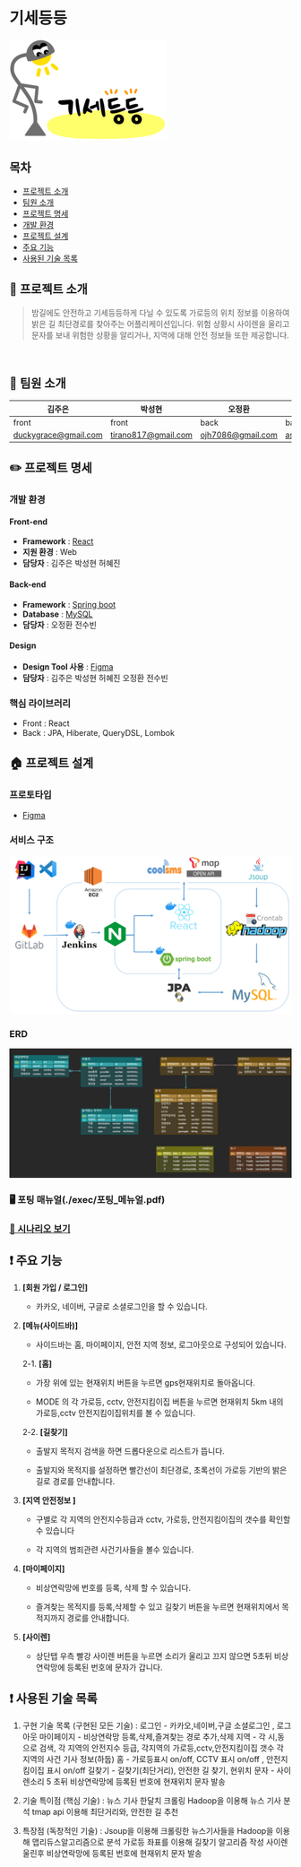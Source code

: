 # 기세등등

<img src = './readme-asset/logo.png' />

## 목차

- [프로젝트 소개](#-프로젝트-소개)     
- [팀원 소개](#-팀원-소개)
- [프로젝트 명세](#-프로젝트-명세)
- [개발 환경](#개발-환경)
- [프로젝트 설계](#-프로젝트-설계)
- [주요 기능](#-주요-기능)
- [사용된 기술 목록](#-사용된-기술-목록)
  <br>

## 🙋 프로젝트 소개
> 밤길에도 안전하고 기세등등하게 다닐 수 있도록 가로등의 위치 정보를 이용하여 밝은 길 최단경로를 찾아주는 어플리케이션입니다.
 위험 상황시 사이렌을 울리고 문자를 보내 위험한 상황을 알리거나, 지역에 대해 안전 정보들 또한 제공합니다.

<br>

## 🤹 팀원 소개

| 김주은                                                       | 박성현                                                  | 오정환                                                  | 전수빈                                                  | 허혜진                                                  |
| ------------------------------------------------------------ | ------------------------------------------------------- | ------------------------------------------------------- | ------------------------------------------------------- | ------------------------------------------------------- |
| front                                        | front                           | back                                                  | back                                                 | front                   |
| [duckygrace@gmail.com](duckygrace@gmail.com)                           | [tirano817@gmail.com](tirano817@gmail.com)                  | [ojh7086@gmail.com](ojh7086@gmail.com)                | [asdfls980511@gmail.com](asdfls980511@gmail.com)            | [heo015414@gmail.com ](heo015414@gmail.com )                |

## ✏️ 프로젝트 명세
<!-- ### 배포 환경 
- __URL__ : https://i5a308.p.ssafy.io
- __배포 여부__ : O
- __접속 가능__ : 접속 가능
- __HTTPS 적용__ : O 
- __PORT__ :  
  - Mysql : 3306
  - Openvidu : 8443
<br>
 -->
### 개발 환경
#### Front-end
- __Framework__ : [React](https://ko.reactjs.org/)
- __지원 환경__ : Web
- __담당자__ : 김주은 박성현 허혜진

#### Back-end
- __Framework__ : [Spring boot](https://docs.spring.io/spring-boot/docs/current/reference/htmlsingle/)
- __Database__ : [MySQL](https://dev.mysql.com/doc/)
- __담당자__ : 오정환 전수빈

#### Design 
- __Design Tool 사용__ : [Figma](https://www.figma.com/)
- __담당자__ : 김주은 박성현 허혜진 오정환 전수빈

### 핵심 라이브러리 
- Front : React
- Back : JPA, Hiberate, QueryDSL, Lombok


## 🏠 프로젝트 설계

### 프로토타입
- [Figma](https://www.figma.com/file/6CPEvepGjPPIExcrsBqPp2/%EA%B8%B0%EC%84%B8%EB%93%B1%EB%93%B1)

### 서비스 구조
![architecture](readme-asset/architecture.png)

### ERD
![erd](readme-asset/erd.png)

### 🖥️ 포팅 매뉴얼(./exec/포팅_메뉴얼.pdf)

### [🔎 시나리오 보기](/exec/scenario.md)

## ❗ 주요 기능

1. **[회원 가입 / 로그인]** 

   - 카카오, 네이버, 구글로 소셜로그인을 할 수 있습니다. 

2. **[메뉴(사이드바)]**

   - 사이드바는 홈, 마이페이지, 안전 지역 정보, 로그아웃으로 구성되어 있습니다.
 

   2-1. **[홈]**
     
   - 가장 위에 있는 현재위치 버튼을 누르면 gps현재위치로 돌아옵니다.
     
   - MODE 의 각 가로등, cctv, 안전지킴이집 버튼을 누르면 현재위치 5km 내의 가로등,cctv 안전지킴이집위치를 볼 수 있습니다.


   2-2. **[길찾기]** 

   - 출발지 목적지 검색을 하면 드롭다운으로 리스트가 뜹니다.

   - 출발지와 목적지를 설정하면 빨간선이 최단경로, 초록선이 가로등 기반의 밝은길로 경로를 안내합니다.


3. **[지역 안전정보 ]** 

   - 구별로 각 지역의 안전지수등급과 cctv, 가로등, 안전지킴이집의 갯수를 확인할수 있습니다

   - 각 지역의 범죄관련 사건기사들을 볼수 있습니다.
   

4. **[마이페이지]** 

   - 비상연락망에 번호를 등록, 삭제 할 수 있습니다.

   - 즐겨찾는 목적지를 등록,삭제할 수 있고
길찾기 버튼을 누르면 현재위치에서 목적지까지 경로를 안내합니다.

5. **[사이렌]**

   - 상단탭 우측 빨강 사이렌 버튼을 누르면 소리가 울리고 끄지 않으면 5초뒤 비상연락망에 등록된 번호에 문자가 갑니다.

## ❗ 사용된 기술 목록

1. 구현 기술 목록 (구현된 모든 기술) : 
      로그인 - 카카오,네이버,구글 소셜로그인 , 로그아웃
      마이페이지 - 비상연락망 등록,삭제,즐겨찾는 경로 추가,삭제
      지역 - 각 시,동으로 검색, 각 지역의 안전지수 등급, 각지역의 가로등,cctv,안전지킴이집 갯수 
        각 지역의 사건 기사 정보(하둡)
      홈 - 가로등표시  on/off, CCTV 표시 on/off , 안전지킴이집 표시 on/off
      길찾기 - 길찾기(최단거리), 안전한 길 찾기, 현위치
      문자 - 사이렌소리 5 초뒤 비상연락망에 등록된 번호에 현재위치 문자 발송 

2. 기술 특이점 (핵심 기술) : 
     뉴스 기사 한달치 크롤링
     Hadoop을 이용해 뉴스 기사 분석
     tmap api 이용해 최단거리와, 안전한 길 추천

3. 특장점 (독창적인 기술) : 
     Jsoup을 이용해 크롤링한 뉴스기사들을 Hadoop을 이용해 맵리듀스알고리즘으로 분석
     가로등 좌표를 이용해 길찾기 알고리즘 작성
     사이렌 울린후 비상연락망에 등록된 번호에 현재위치 문자 발송

